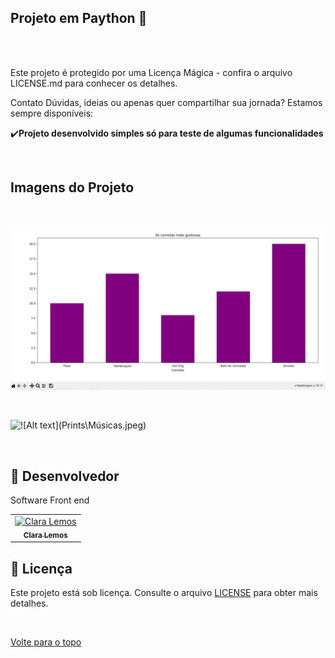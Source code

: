  ## Projeto em Paython 🚀

<br>

<br>


Este projeto é protegido por uma Licença Mágica - confira o arquivo LICENSE.md para conhecer os detalhes.

Contato
Dúvidas, ideias ou apenas quer compartilhar sua jornada? Estamos sempre disponíveis:

:heavy_check_mark:**Projeto desenvolvido simples só para teste de algumas funcionalidades**

<br>

## Imagens do Projeto

<br>

![!\[Alt text\](Prints\Comidas.jpeg)](Prints\Comidas.jpeg)

<br>

![!\[Alt text\](Prints\Músicas.jpeg)](Prints\Músicas.jpeg)

<br>


## 🤝 Desenvolvedor

Software Front end

<table>
  <tr>
    <td align="center">
      <a href="#">
        <img src="https://avatars.githubusercontent.com/u/157037644?v=4" width="160px;" alt="Clara Lemos"/><br>
        <sub>
          <b>Clara Lemos</b>
        </sub>
      </a>
    </td>
  </tr>
</table>


## 📝 Licença
Este projeto está sob licença. Consulte o arquivo [LICENSE](LICENSE) para obter mais detalhes.


&#xa0;



<a href="#top">Volte para o topo</a>
